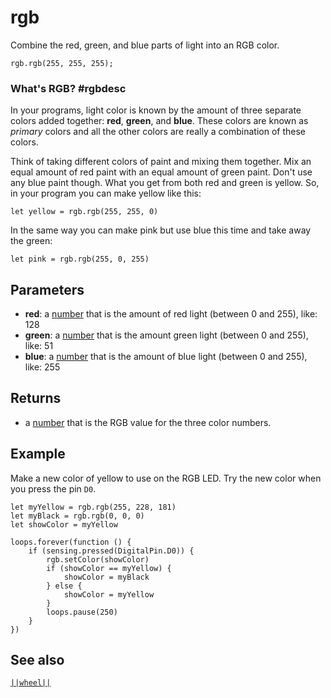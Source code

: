 # rgb

Combine the red, green, and blue parts of light into an RGB color.

```sig
rgb.rgb(255, 255, 255);
```
### What's RGB? #rgbdesc

In your programs, light color is known by the amount of three separate colors added
together: **red**, **green**, and **blue**. These colors are known as _primary_ colors and all the
other colors are really a combination of these colors.

Think of taking different colors of paint and mixing them together. Mix an equal amount
of red paint with an equal amount of green paint. Don't use any blue paint though. What
you get from both red and green is yellow. So, in your program you can make yellow like this:

```block
let yellow = rgb.rgb(255, 255, 0)
```

In the same way you can make pink but use blue this time and take away the green:

```block
let pink = rgb.rgb(255, 0, 255)
```

## Parameters

* **red**: a [number](/types/number) that is the amount of red light (between 0 and 255), like: 128
* **green**: a [number](/types/number) that is the amount green light (between 0 and 255), like: 51
* **blue**: a [number](/types/number) that is the amount of blue light (between 0 and 255), like: 255

## Returns

* a [number](/types/number) that is the RGB value for the three color numbers.

## Example

Make a new color of yellow to use on the RGB LED. Try the new color when you press the pin `D0`.

```blocks
let myYellow = rgb.rgb(255, 228, 181)
let myBlack = rgb.rgb(0, 0, 0)
let showColor = myYellow

loops.forever(function () {
    if (sensing.pressed(DigitalPin.D0)) {
        rgb.setColor(showColor)
        if (showColor == myYellow) {
            showColor = myBlack
        } else {
            showColor = myYellow
        }
        loops.pause(250)
    }
})
```

## See also

[``||wheel||``](/reference/rgb/wheel)
